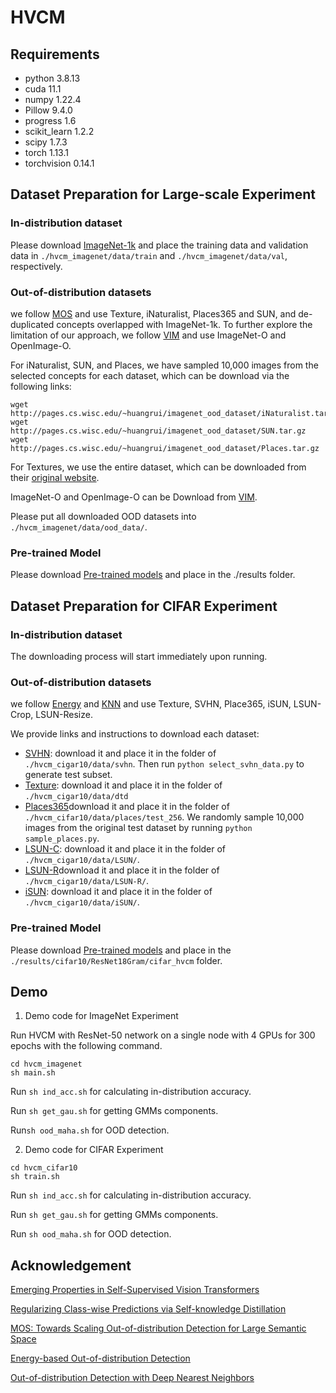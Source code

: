 # HVCM
## Requirements
- python 3.8.13
- cuda 11.1
- numpy 1.22.4
- Pillow 9.4.0
- progress 1.6
- scikit_learn 1.2.2
- scipy 1.7.3
- torch 1.13.1
- torchvision 0.14.1

## Dataset Preparation for Large-scale Experiment
### In-distribution dataset
Please download [ImageNet-1k](http://www.image-net.org/challenges/LSVRC/2012/index) and place the training data and validation data in ```./hvcm_imagenet/data/train``` and ```./hvcm_imagenet/data/val```, respectively.

### Out-of-distribution datasets
we follow [MOS](https://github.com/deeplearning-wisc/large_scale_ood) and use Texture, iNaturalist, Places365 and SUN,  and de-duplicated concepts overlapped with ImageNet-1k. To further explore the limitation of our approach, we follow [VIM](https://github.com/haoqiwang/vim) and use ImageNet-O and OpenImage-O. 

For iNaturalist, SUN, and Places, we have sampled 10,000 images from the selected concepts for each dataset, which can be download via the following links:
```
wget http://pages.cs.wisc.edu/~huangrui/imagenet_ood_dataset/iNaturalist.tar.gz
wget http://pages.cs.wisc.edu/~huangrui/imagenet_ood_dataset/SUN.tar.gz
wget http://pages.cs.wisc.edu/~huangrui/imagenet_ood_dataset/Places.tar.gz
```
For Textures, we use the entire dataset, which can be downloaded from their [original website](https://www.robots.ox.ac.uk/~vgg/data/dtd/).

ImageNet-O and OpenImage-O can be Download from [VIM](https://github.com/haoqiwang/vim).

Please put all downloaded OOD datasets into ```./hvcm_imagenet/data/ood_data/```. 


### Pre-trained Model
Please download [Pre-trained models](https://drive.google.com/file/d/1qqnot3E7M2Ojiw87JtojphDSXJHeL63a/view?usp=share_link) and place in the ./results folder.

## Dataset Preparation for CIFAR Experiment
### In-distribution dataset
The downloading process will start immediately upon running.

### Out-of-distribution datasets
we follow [Energy](https://github.com/wetliu/energy_ood) and [KNN](https://github.com/deeplearning-wisc/knn-ood) and use Texture, SVHN, Place365, iSUN, LSUN-Crop, LSUN-Resize. 

We provide links and instructions to download each dataset:
- [SVHN](http://ufldl.stanford.edu/housenumbers/test_32x32.mat): download it and place it in the folder of ```./hvcm_cigar10/data/svhn```. Then run ```python select_svhn_data.py``` to generate test subset.
- [Texture](https://www.robots.ox.ac.uk/~vgg/data/dtd/download/dtd-r1.0.1.tar.gz): download it and place it in the folder of ```./hvcm_cigar10/data/dtd```
- [Places365](http://data.csail.mit.edu/places/places365/test_256.tar)download it and place it in the folder of ```./hvcm_cifar10/data/places/test_256```. We randomly sample 10,000 images from the original test dataset by running ```python sample_places.py```.
- [LSUN-C](https://www.dropbox.com/s/fhtsw1m3qxlwj6h/LSUN.tar.gz): 
download it and place it in the folder of ```./hvcm_cigar10/data/LSUN/```.
- [LSUN-R](https://www.dropbox.com/s/moqh2wh8696c3yl/LSUN_resize.tar.gz)download it and place it in the folder of ```./hvcm_cigar10/data/LSUN-R/```.
- [iSUN](https://www.dropbox.com/s/ssz7qxfqae0cca5/iSUN.tar.gz): 
download it and place it in the folder of ```./hvcm_cigar10/data/iSUN/```.

### Pre-trained Model
Please download [Pre-trained models](https://drive.google.com/file/d/17PDYZD8vmyGQcPPv8pfrvb27PTOGOYM_/view?usp=share_link) and place in the ```./results/cifar10/ResNet18Gram/cifar_hvcm``` folder.

## Demo
1. Demo code for ImageNet Experiment

Run HVCM with ResNet-50 network on a single node with 4 GPUs for 300 epochs with the following command. 
```
cd hvcm_imagenet
sh main.sh
```
Run ```sh ind_acc.sh``` for calculating in-distribution accuracy.

Run ```sh get_gau.sh``` for getting GMMs components.

Run```sh ood_maha.sh``` for OOD detection.

2. Demo code for CIFAR Experiment
```
cd hvcm_cifar10
sh train.sh
```

Run ```sh ind_acc.sh``` for calculating in-distribution accuracy.

Run ```sh get_gau.sh``` for getting GMMs components.

Run ```sh ood_maha.sh``` for OOD detection.

## Acknowledgement
[Emerging Properties in Self-Supervised Vision Transformers](https://github.com/facebookresearch/dino)

[Regularizing Class-wise Predictions via Self-knowledge Distillation](https://github.com/alinlab/cs-kd)

[MOS: Towards Scaling Out-of-distribution Detection for Large Semantic Space](https://github.com/deeplearning-wisc/large_scale_ood)

[Energy-based Out-of-distribution Detection ](https://github.com/wetliu/energy_ood)

[Out-of-distribution Detection with Deep Nearest Neighbors](https://github.com/deeplearning-wisc/knn-ood)